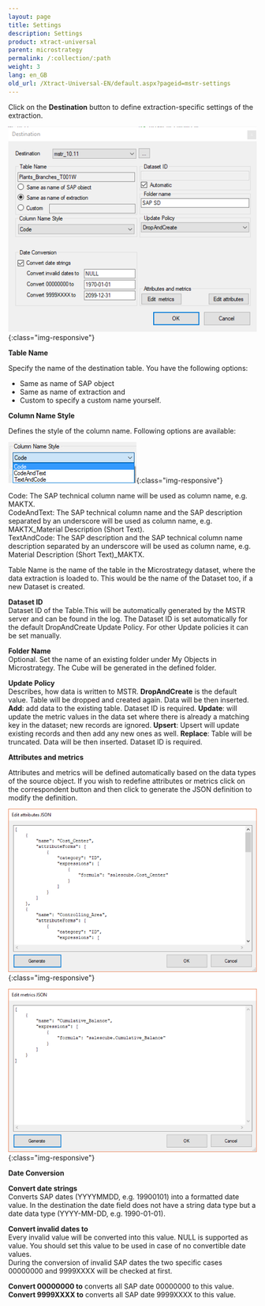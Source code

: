 ```yaml
---
layout: page
title: Settings
description: Settings
product: xtract-universal
parent: microstrategy
permalink: /:collection/:path
weight: 3
lang: en_GB
old_url: /Xtract-Universal-EN/default.aspx?pageid=mstr-settings
---
```


Click on the **Destination** button to define extraction-specific settings of the extraction.

![mstr-destinations](/img/content/mstr-destinations.png){:class="img-responsive"}

**Table Name**

Specify the name of the destination table. You have the following options:
- Same as name of SAP object
- Same as name of extraction and
- Custom to specify a custom name yourself.

**Column Name Style** 

Defines the style of the column name. Following options are available: 

![Ex-Spec-Settings-Makt-ColumnName](/img/content/Ex-Spec-Settings-Makt-ColumnName.jpg){:class="img-responsive"}

Code: The SAP technical column name will be used as column name, e.g. MAKTX.<br>
CodeAndText: The SAP technical column name and the SAP description separated by an underscore will be used as column name, e.g. MAKTX_Material Description (Short Text).<br>
TextAndCode: The SAP description and the SAP technical column name description separated by an underscore will be used as column name, e.g. Material Description (Short Text)_MAKTX.


Table Name is the name of the table in the Microstrategy dataset, where the data extraction is loaded to. 
This would be the name of the Dataset too, if a new Dataset is created. 

**Dataset ID** <br>
Dataset ID of the Table.This will be automatically generated by the MSTR server and can be found in the log. 
The Dataset ID is set automatically for the default DropAndCreate Update Policy.
For other Update policies it can be set manually.

**Folder Name** <br>
Optional. Set the name of an existing folder under My Objects in Microstrategy. The Cube will be generated in the defined folder. 

**Update Policy** <br>
Describes, how data is written to MSTR.
**DropAndCreate** is the default value. Table will be dropped and created again. Data will be then inserted.
**Add**: add data to the existing table. Dataset ID is required.
**Update**: will update the metric values in the data set where there is already a matching key in the dataset; new records are ignored. 
**Upsert**: Upsert will update existing records and then add any new ones as well.
**Replace**: Table will be truncated. Data will be then inserted. Dataset ID is required.

**Attributes and metrics**

Attributes and metrics will be defined automatically based on the data types of the source object. 
If you wish to redefine attributes or metrics click on the correspondent button and then click to generate the JSON definition to modify the definition. 


![mstr-extraction-settings_attr](/img/content/mstr-extraction-settings_attr.png){:class="img-responsive"}

![mstr-extraction-settings_metrics](/img/content/mstr-extraction-settings_metrics.PNG){:class="img-responsive"}

**Date Conversion** 

**Convert date strings** <br>
Converts SAP dates (YYYYMMDD, e.g. 19900101) into a formatted date value. In the destination the date field does not have a string data type but a date data type (YYYY-MM-DD, e.g. 1990-01-01). 

**Convert invalid dates to** <br>
Every invalid value will be converted into this value. NULL is supported as value. 
You should set this value to be used in case of no convertible date values.  
During the conversion of invalid SAP dates the two specific cases 00000000 and 9999XXXX will be checked at first. 

**Convert 00000000 to** converts all SAP date 00000000 to this value.<br> 
**Convert 9999XXXX to** converts all SAP date 9999XXXX to this value.